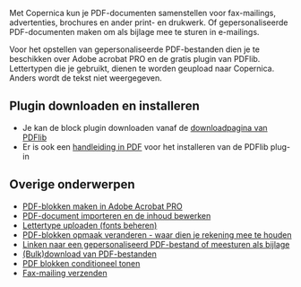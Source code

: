 Met Copernica kun je PDF-documenten samenstellen voor fax-mailings,
advertenties, brochures en ander print- en drukwerk. Of
gepersonaliseerde PDF-documenten maken om als bijlage mee te sturen in
e-mailings.

Voor het opstellen van gepersonaliseerde PDF-bestanden dien je te
beschikken over Adobe acrobat PRO en de gratis plugin van PDFlib.
Lettertypen die je gebruikt, dienen te worden geupload naar Copernica.
Anders wordt de tekst niet weergegeven.

Plugin downloaden en installeren
--------------------------------

-   Je kan de block plugin downloaden vanaf de [downloadpagina van
    PDFlib](http://www.pdflib.com/)
-   Er is ook een [handleiding in
    PDF](http://www.pdflib.com/fileadmin/pdflib/pdf/support/How-to-install-block-plugin-4.5.pdf)
    voor het installeren van de PDFlib plug-in

Overige onderwerpen
-------------------

-   [PDF-blokken maken in Adobe Acrobat
    PRO](./pdf-blokken-maken-in-adobe-acrobat-pro.md)
-   [PDF-document importeren en de inhoud
    bewerken](./pdf-document-importeren-en-de-inhoud-bewerken.md)
-   [Lettertype uploaden (fonts
    beheren)](./lettertype-uploaden-fonts-beheren.md)
-   [PDF-blokken opmaak veranderen - waar dien je rekening mee te
    houden](./pdf-blokken-opmaak-veranderen-waar-dien-je-rekening-mee-te-houden.md)
-   [Linken naar een gepersonaliseerd PDF-bestand of meesturen als
    bijlage](./linken-naar-een-pdf-bestand.md)
-   [(Bulk)download van
    PDF-bestanden](./bulk-download-van-pdf-bestanden.md)
-   [PDF blokken conditioneel
    tonen](./pdf-blokken-conditioneel-tonen.md)
-   [Fax-mailing
    verzenden](./een-fax-mailing-verzenden.md)

